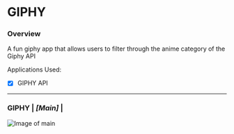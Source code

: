 # GIPHY
### Overview
A fun giphy app that allows users to filter through the anime category of the Giphy API


Applications Used:
- [x] GIPHY API

--------------------------------------------------------------------------------------------------------------------------------------

### GIPHY | *[Main]* |
![Image of main](/assets/images/gif.jpg)
